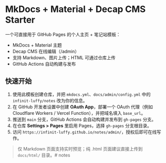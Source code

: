 # MkDocs + Material + Decap CMS Starter

一个可直接用于 GitHub Pages 的个人主页 + 笔记站模板：
- MkDocs + Material 主题
- Decap CMS 在线编辑（/admin）
- 支持 Markdown、图片上传；HTML 可通过仓库上传
- GitHub Actions 自动构建与发布

## 快速开始
1. 使用此模板创建仓库，并把 `mkdocs.yml`、`docs/admin/config.yml` 中的 `infinit-luffy/notes` 改为你的信息。
2. 在 GitHub 开发者设置中创建 **OAuth App**，部署一个 OAuth 代理（例如 Cloudflare Workers / Vercel Function），并把域名填入 `base_url`。
3. 推送到 `main` 分支，GitHub Actions 会自动构建并发布到 `gh-pages` 分支。
4. 在仓库 **Settings > Pages** 里启用 Pages，选择 `gh-pages` 分支根目录。
5. 访问 `https://infinit-luffy.github.io/notes/admin/`，授权后即可在线写作。

> 仅 Markdown 页面支持实时预览；纯 .html 页面建议直接上传到 `docs/html/` 目录。#   n o t e s  
 